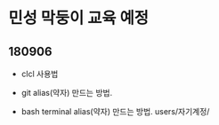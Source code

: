 # 민성 막둥이 교육 예정

## 180906

* clcl 사용법

* git alias(약자) 만드는 방법.

* bash terminal alias(약자) 만드는 방법.
    users/자기계정/